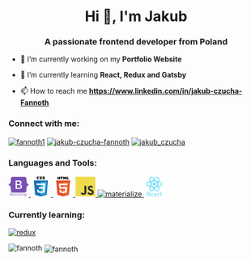 <h1 align="center">Hi 👋, I'm Jakub</h1>
<h3 align="center">A passionate frontend developer from Poland</h3>

- 🔭 I’m currently working on my **Portfolio Website**

- 🌱 I’m currently learning **React, Redux and Gatsby**

- 📫 How to reach me **https://www.linkedin.com/in/jakub-czucha-Fannoth**

<h3 align="left">Connect with me:</h3>
<p align="left">
<a href="https://twitter.com/fannoth1" target="blank"><img align="center" src="https://raw.githubusercontent.com/rahuldkjain/github-profile-readme-generator/master/src/images/icons/Social/twitter.svg" alt="fannoth1" height="30" width="40" /></a>
<a href="https://linkedin.com/in/jakub-czucha-fannoth" target="blank"><img align="center" src="https://raw.githubusercontent.com/rahuldkjain/github-profile-readme-generator/master/src/images/icons/Social/linked-in-alt.svg" alt="jakub-czucha-fannoth" height="30" width="40" /></a>
<a href="https://fb.com/jakub_czucha" target="blank"><img align="center" src="https://raw.githubusercontent.com/rahuldkjain/github-profile-readme-generator/master/src/images/icons/Social/facebook.svg" alt="jakub_czucha" height="30" width="40" /></a>
</p>

<h3 align="left">Languages and Tools:</h3>
<p align="left"> <a href="https://getbootstrap.com" target="_blank" rel="noreferrer"> <img src="https://raw.githubusercontent.com/devicons/devicon/master/icons/bootstrap/bootstrap-plain-wordmark.svg" alt="bootstrap" width="40" height="40"/> </a> <a href="https://www.w3schools.com/css/" target="_blank" rel="noreferrer"> <img src="https://raw.githubusercontent.com/devicons/devicon/master/icons/css3/css3-original-wordmark.svg" alt="css3" width="40" height="40"/> </a> <a href="https://www.w3.org/html/" target="_blank" rel="noreferrer"> <img src="https://raw.githubusercontent.com/devicons/devicon/master/icons/html5/html5-original-wordmark.svg" alt="html5" width="40" height="40"/> </a> <a href="https://developer.mozilla.org/en-US/docs/Web/JavaScript" target="_blank" rel="noreferrer"> <img src="https://raw.githubusercontent.com/devicons/devicon/master/icons/javascript/javascript-original.svg" alt="javascript" width="40" height="40"/> </a> <a href="https://materializecss.com/" target="_blank" rel="noreferrer"> <img src="https://raw.githubusercontent.com/prplx/svg-logos/5585531d45d294869c4eaab4d7cf2e9c167710a9/svg/materialize.svg" alt="materialize" width="40" height="40"/> </a> <a href="https://reactjs.org/" target="_blank" rel="noreferrer"> <img src="https://raw.githubusercontent.com/devicons/devicon/master/icons/react/react-original-wordmark.svg" alt="react" width="40" height="40"/> </a> </p>

<h3 align="left">Currently learning:</h3>
<p align="left"> <a href="https://redux.js.org/"> <img src="https://raw.githubusercontent.com/prplx/svg-logos/5585531d45d294869c4eaab4d7cf2e9c167710a9/svg/redux.svg" alt='redux' width="40" height="40"> </a> </p>



<p><img align="left" src="https://github-readme-stats.vercel.app/api/top-langs?username=fannoth&show_icons=true&locale=en&layout=compact" alt="fannoth" /></p>

<p>&nbsp;<img align="center" src="https://github-readme-stats.vercel.app/api?username=fannoth&show_icons=true&locale=en" alt="fannoth" /></p>
